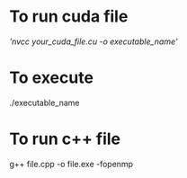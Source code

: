 # To run cuda file
*'nvcc your_cuda_file.cu -o executable_name'*
# To execute
./executable_name
# To run c++ file
g++ file.cpp -o file.exe -fopenmp

